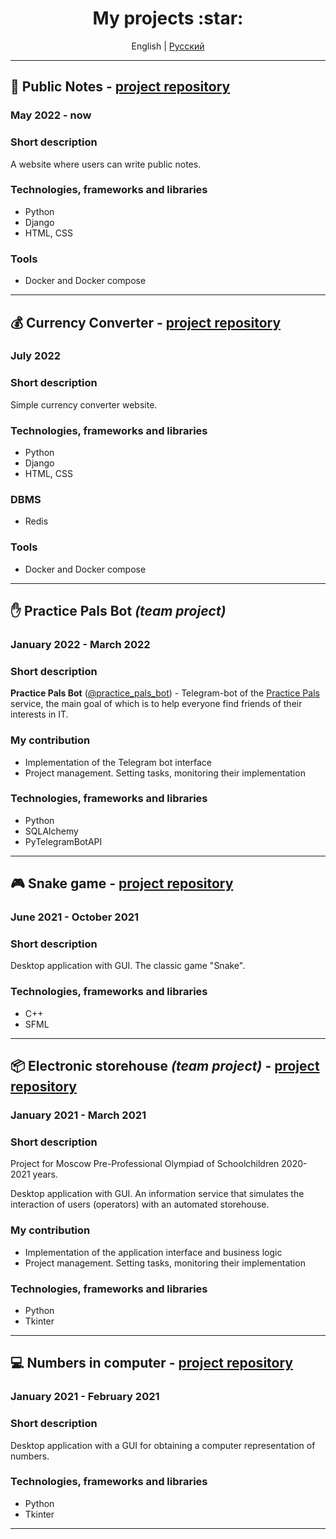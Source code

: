 <h1 align="center">My projects :star:</h1>

<p align="center">
English | <a href="./PROJECTS_RU.md">Русский</a>
</p>

<hr>

## :pencil: Public Notes - [project repository](https://github.com/Yu-Leo/public-notes)
### May 2022 - now

### Short description
A website where users can write public notes.

### Technologies, frameworks and libraries
- Python
- Django
- HTML, CSS

### Tools
- Docker and Docker compose

<hr>

## :moneybag: Currency Converter - [project repository](https://github.com/Yu-Leo/currency-converter)
### July 2022

### Short description
Simple currency converter website.

### Technologies, frameworks and libraries
- Python
- Django
- HTML, CSS

### DBMS
- Redis

### Tools
- Docker and Docker compose

<hr>

## :hand: Practice Pals Bot _(team project)_
### January 2022 - March 2022

### Short description
**Practice Pals Bot** ([@practice_pals_bot](https://t.me/practice_pals_bot)) - Telegram-bot of the [Practice Pals](https://t.me/practicepals) service, the main goal of which is to help everyone find friends of their interests in IT.

### My contribution
- Implementation of the Telegram bot interface
- Project management. Setting tasks, monitoring their implementation

### Technologies, frameworks and libraries
- Python
- SQLAlchemy
- PyTelegramBotAPI

<hr>

## :video_game: Snake game - [project repository](https://github.com/Yu-Leo/snake-game)
### June 2021 - October 2021

### Short description
Desktop application with GUI. The classic game "Snake".

### Technologies, frameworks and libraries
- С++
- SFML

<hr>

## :package: Electronic storehouse _(team project)_ - [project repository](https://github.com/W-A-L-L-3/electronic-storehouse) 
### January 2021 - March 2021

### Short description
Project for Moscow Pre-Professional Olympiad of Schoolchildren 2020-2021 years.

Desktop application with GUI. An information service that simulates the interaction of users (operators) with an automated storehouse.

### My contribution
- Implementation of the application interface and business logic
- Project management. Setting tasks, monitoring their implementation

### Technologies, frameworks and libraries
- Python
- Tkinter

<hr>

## :computer: Numbers in computer - [project repository](https://github.com/Yu-Leo/numbers-in-computer)
### January 2021 - February 2021

### Short description
Desktop application with a GUI for obtaining a computer representation of numbers.

### Technologies, frameworks and libraries
- Python
- Tkinter

<hr>
